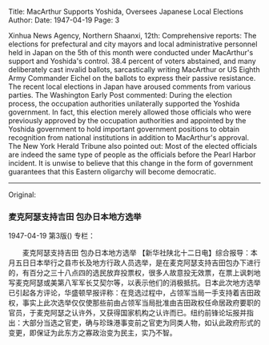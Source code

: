 Title: MacArthur Supports Yoshida, Oversees Japanese Local Elections
Author:
Date: 1947-04-19
Page: 3

Xinhua News Agency, Northern Shaanxi, 12th: Comprehensive reports: The elections for prefectural and city mayors and local administrative personnel held in Japan on the 5th of this month were conducted under MacArthur's support and Yoshida's control. 38.4 percent of voters abstained, and many deliberately cast invalid ballots, sarcastically writing MacArthur or US Eighth Army Commander Eichel on the ballots to express their passive resistance. The recent local elections in Japan have aroused comments from various parties. The Washington Early Post commented: During the election process, the occupation authorities unilaterally supported the Yoshida government. In fact, this election merely allowed those officials who were previously approved by the occupation authorities and appointed by the Yoshida government to hold important government positions to obtain recognition from national institutions in addition to MacArthur's approval. The New York Herald Tribune also pointed out: Most of the elected officials are indeed the same type of people as the officials before the Pearl Harbor incident. It is unwise to believe that this change in the form of government guarantees that this Eastern oligarchy will become democratic.



<hr /> 

Original: 


### 麦克阿瑟支持吉田  包办日本地方选举

1947-04-19
第3版()
专栏：

　　麦克阿瑟支持吉田
    包办日本地方选举
    【新华社陕北十二日电】综合报导：本月五日日本举行之县市长及地方行政人员选举，是在麦克阿瑟支持吉田包办下进行的，有百分之三十八点四的选民放弃投票权，很多人故意投无效票，在票上讽刺地写麦克阿瑟或美第八军军长艾契尔等，以表示他们的消极抵抗。日本此次地方选举已引起各方评论，华盛顿早报评称：在竞选过程中，占领军当局一手支持着吉田政权，事实上此次选举仅仅使那些前由占领军当局批准由吉田政权任命居政府要职的官员，于麦克阿瑟之认许外，又获得国家机构之认许而已。纽约前锋论坛报并指出：大部分当选之官吏，确与珍珠港事变前之官吏为同类人物，如认此政府形式的变更，即保证为此东方之寡政治变为民主，实乃不智。
